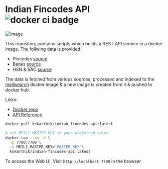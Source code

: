 # Indian Fincodes API ![docker ci badge](https://github.com/movim/movim/actions/workflows/docker.yml/badge.svg?event=push)

![image](https://github.com/kskarthik/indian-fincodes-api/assets/11899221/6f556c36-ec96-42fd-a016-20f3664b4c77)

This repository contains scripts which builds a REST API service in a docker image. The follwing data is provided:

- Pincodes [source](https://data.gov.in/catalog/all-india-pincode-directory)
- Banks [source](https://github.com/razorpay/ifsc/)
- HSN & SAC [source](https://services.gst.gov.in/services/searchhsnsac)

The data is fetched from various sources, processed and indexed to the [meilisearch](https://www.meilisearch.com) docker image & a new image is created from it & pushed to docker hub.

Links:

- [Docker repo](https://hub.docker.com/r/kskarthik/indian-fincodes-api)
- [API Reference](https://www.meilisearch.com/docs/reference/api/overview)

```sh
docker pull kskarthik/indian-fincodes-api:latest

# set MEILI_MASTER_KEY to your preferred value
docker run --rm -d \
  -p 7700:7700 \
  -e MEILI_MASTER_KEY='MASTER_KEY'\
  kskarthik/indian-fincodes-api:latest
```

To access the Web UI, Visit `http://localhost:7700` in the browser
